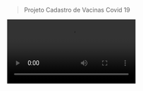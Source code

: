 > Projeto Cadastro de Vacinas Covid 19

![cadastro](https://github.com/ClarkMaltempi/Project_Csharp/blob/main/ProjetoFinal/Vacina.mp4)
